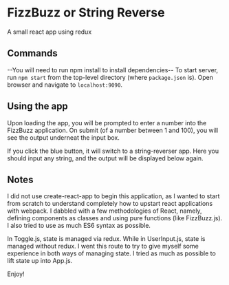 # FizzBuzz or String Reverse
A small react app using redux

## Commands
--You will need to run npm install to install dependencies--
To start server, run `npm start` from the top-level directory (where `package.json` is). Open browser and navigate to `localhost:9090`.

## Using the app
Upon loading the app, you will be prompted to enter a number into the FizzBuzz application. On submit (of a number between 1 and 100), you will see the output underneat the input box.

If you click the blue button, it will switch to a string-reverser app. Here you should input any string, and the output will be displayed below again.


## Notes

I did not use create-react-app to begin this application, as I wanted to start from scratch to understand completely how to upstart react applications with webpack. I dabbled with a few methodologies of React, namely, defining components as classes and using pure functions (like FizzBuzz.js). I also tried to use as much ES6 syntax as possible. 

In Toggle.js, state is managed via redux. While in UserInput.js, state is managed without redux. I went this route to try to give myself some experience in both ways of managing state. I tried as much as possible to lift state up into App.js.

Enjoy!

